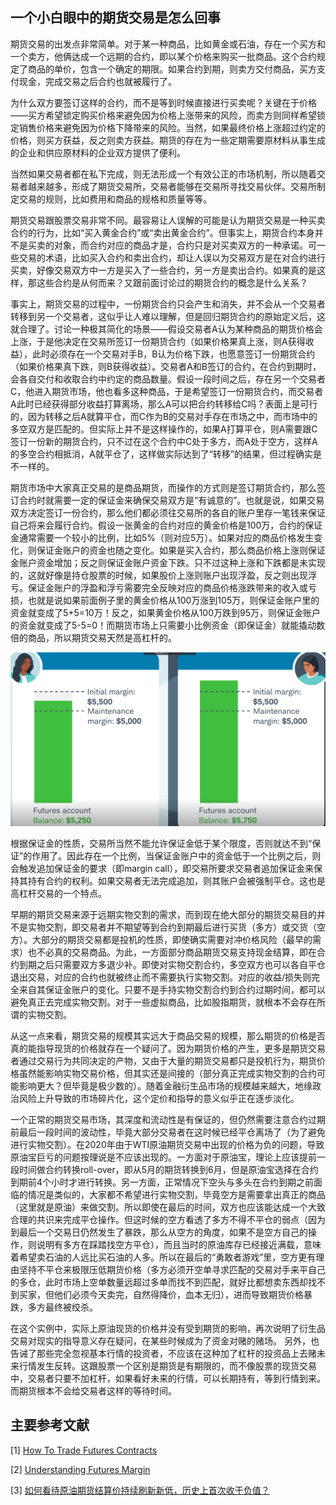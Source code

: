 ## 一个小白眼中的期货交易是怎么回事

期货交易的出发点非常简单。对于某一种商品，比如黄金或石油，存在一个买方和一个卖方，他俩达成一个远期的合约，即以某个价格来购买一批商品。这个合约规定了商品的单价，包含一个确定的期限。如果合约到期，则卖方交付商品，买方支付现金，完成交易之后合约也就被履行了。

为什么双方要签订这样的合约，而不是等到时候直接进行买卖呢？关键在于价格——买方希望锁定购买价格来避免因为价格上涨带来的风险，而卖方则同样希望锁定销售价格来避免因为价格下降带来的风险。当然，如果最终价格上涨超过约定的价格，则买方获益，反之则卖方获益。期货的存在为一些定期需要原材料从事生成的企业和供应原材料的企业双方提供了便利。

当然如果交易者都在私下完成，则无法形成一个有效公正的市场机制，所以随着交易者越来越多，形成了期货交易所，交易者能够在交易所寻找交易伙伴。交易所制定交易的规则，比如费用和商品的规格和质量等等。

期货交易跟股票交易非常不同。最容易让人误解的可能是认为期货交易是一种买卖合约的行为，比如“买入黄金合约”或“卖出黄金合约”。但事实上，期货合约本身并不是买卖的对象，而合约对应的商品才是，合约只是对买卖双方的一种承诺。可一些交易的术语，比如买入合约和卖出合约，却让人误以为交易双方是在对合约进行买卖，好像交易双方中一方是买入了一些合约，另一方是卖出合约。如果真的是这样，那这些合约是从何而来？又跟前面讨论过的期货合约的概念是什么关系？

事实上，期货交易的过程中，一份期货合约只会产生和消失，并不会从一个交易者转移到另一个交易者，这似乎让人难以理解，但是回归期货合约的原始定义后，这就合理了。讨论一种极其简化的场景——假设交易者A认为某种商品的期货价格会上涨，于是他决定在交易所签订一份期货合约（如果价格果真上涨，则A获得收益），此时必须存在一个交易对手B，B认为价格下跌，也愿意签订一份期货合约（如果价格果真下跌，则B获得收益）。交易者A和B签订的合约，在合约到期时，会各自交付和收取合约中约定的商品数量。假设一段时间之后，存在另一个交易者C，他进入期货市场，他也看多这种商品，于是希望签订一份期货合约，而交易者A此时已经获得部分收益打算离场，那么A可以把合约转移给C吗？表面上是可行的，因为转移之后A就算平仓，而C作为B的交易对手存在市场之中，而市场中的多空双方是匹配的。但实际上并不是这样操作的，如果A打算平仓，则A需要跟C签订一份新的期货合约，只不过在这个合约中C处于多方，而A处于空方，这样A的多空合约相抵消，A就平仓了，这样做实际达到了“转移”的结果，但过程确实是不一样的。

期货市场中大家真正交易的是商品期货，而操作的方式则是签订期货合约，那么签订合约时就需要一定的保证金来确保交易双方是“有诚意的”。也就是说，如果交易双方决定签订一份合约，那么他们都必须往交易所的各自的账户里存一笔钱来保证自己将来会履行合约。假设一张黄金的合约对应的黄金价格是100万，合约的保证金通常需要一个较小的比例，比如5%（则对应5万）。如果对应的商品价格发生变化，则保证金账户的资金也随之变化。如果是买入合约，那么商品价格上涨则保证金账户资金增加；反之则保证金账户资金下跌。只不过这种上涨和下跌都是未实现的，这就好像是持仓股票的时候，如果股价上涨则账户出现浮盈，反之则出现浮亏。保证金账户的浮盈和浮亏需要完全反映对应的商品价格涨跌带来的收入或亏损，也就是说如果前面例子里的黄金价格从100万涨到105万，则保证金账户里的资金就变成了5+5=10万！反之，如果黄金价格从100万跌到95万，则保证金账户的资金就变成了5-5=0！而期货市场上只需要小比例资金（即保证金）就能撬动数倍的商品，所以期货交易天然是高杠杆的。

![futures](../asserts/futures.png)

根据保证金的性质，交易所当然不能允许保证金低于某个限度，否则就达不到“保证”的作用了。因此存在一个比例，当保证金账户中的资金低于一个比例之后，则会触发追加保证金的要求（即margin call），即交易所要求交易者追加保证金来保持其持有合约的权利。如果交易者无法完成追加，则其账户会被强制平仓。这也是高杠杆交易的一个特点。

早期的期货交易来源于远期实物交割的需求，而到现在绝大部分的期货交易目的并不是实物交割，即交易者并不期望等到合约到期最后进行买货（多方）或交货（空方）。大部分的期货交易都是投机的性质，即使确实需要对冲价格风险（最早的需求）也不必真的交易商品。为此，一方面部分商品期货交易支持现金结算，即在合约到期之后只需要双方多退少补。即使对实物交割合约，多空双方也可以各自平仓退出交易，对应的合约也就被终止而不需要执行实物交割。对应的收益/损失则完全来自其保证金账户的变化。只要不是手持实物交割合约到合约过期时间，都可以避免真正去完成实物交割。对于一些虚拟商品，比如股指期货，就根本不会存在所谓的实物交割。

从这一点来看，期货交易的规模其实远大于商品交易的规模，那么期货的价格是否真的能指导现货的价格就存在一个疑问了。因为期货价格的产生，更多是期货交易者通过交易行为共同决定的产物，又由于大量的期货交易都只是投机行为，期货价格虽然能影响实物交易价格，但其实还是间接的（部分真正完成实物交割的合约可能影响更大？但毕竟是极少数的）。随着金融衍生品市场的规模越来越大，地缘政治风险上升导致的市场碎片化，这个定价和指导的意义似乎正在逐步淡化。

一个正常的期货交易市场，其深度和流动性是有保证的，但仍然需要注意合约过期前最后一段时间的波动性，毕竟大部分交易者在这时候已经平仓离场了（为了避免进行实物交割）。在2020年由于WTI原油期货交易中出现的价格为负的问题，导致原油宝巨亏的问题按理说是不应该出现的。一方面对于原油宝，理论上应该提前一段时间做合约转换roll-over，即从5月的期货转换到6月，但是原油宝选择在合约到期前4个小时才进行转换。另一方面，正常情况下空头与多头在合约到期之前面临的情况是类似的，大家都不希望进行实物交割，毕竟空方是需要拿出真正的商品（这里就是原油）来做交割。所以即使在最后的时间，双方也应该能达成一个大致合理的共识来完成平仓操作。但这时候的空方看透了多方不得不平仓的弱点（因为到最后一个交易日仍然发生了暴跌，那么从空方的角度，如果不是空方自己的操作，则说明有多方在踩踏找空方平仓），而且当时的原油库存已经接近满载，意味着希望卖石油的人远比买石油的人多。所以在最后的“勇敢者游戏”里，空方更有理由坚持不平仓来极限压低期货价格（多方必须开空单寻求匹配的交易对手来平自己的多仓，此时市场上空单数量远超过多单而找不到匹配，就好比都想卖东西却找不到买家，但他们必须今天卖完，自然得降价，血本无归），进而导致期货价格暴跌，多方最终被绞杀。

在这个实例中，实际上原油现货的价格并没有受到期货的影响，再次说明了衍生品交易对现实的指导意义存在疑问，在某些时候成为了资金对赌的赌场。
另外，也告诫了那些完全忽视基本行情的投资者，不应该在这种加了杠杆的投资品上去赌未来行情发生反转。这跟股票一个区别是期货是有期限的，而不像股票的现货交易中，交易者只要不加杠杆，如果看好未来的行情，可以长期持有，等到行情到来。而期货根本不会给交易者这样的等待时间。




## 主要参考文献

[1] [How To Trade Futures Contracts](https://www.youtube.com/watch?v=sJELO5PGY00)

[2] [Understanding Futures Margin](https://www.schwab.com/learn/story/understanding-futures-margin)

[3] [如何看待原油期货结算价持续刷新新低，历史上首次收于负值？](https://www.zhihu.com/question/388723046/answer/1168290363)
